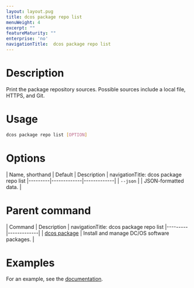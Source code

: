 ```yaml
---
layout: layout.pug
title: dcos package repo list
menuWeight: 4
excerpt: ""
featureMaturity: ""
enterprise: 'no'
navigationTitle:  dcos package repo list
---
```


<!-- This source repo for this topic is https://github.com/dcos/dcos-docs -->


# Description
Print the package repository sources. Possible sources include a local file, HTTPS, and Git.

# Usage

```bash
dcos package repo list [OPTION]
```

# Options

| Name, shorthand | Default | Description |
navigationTitle:  dcos package repo list
|---------|-------------|-------------|
| `--json`   |             |  JSON-formatted data. |
        
# Parent command

| Command | Description |
navigationTitle:  dcos package repo list
|---------|-------------|
| [dcos package](/1.10/cli/command-reference/dcos-package/)   | Install and manage DC/OS software packages. |

# Examples

For an example, see the [documentation](/1.10/administering-clusters/repo/).
